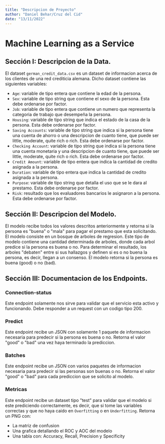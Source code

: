 ```yaml
---
title: "Descripcion de Proyecto"
author: "Daniel Behar/Cruz del Cid"
date: "13/11/2022"
---
```



# Machine Learning as a Service

## Sección I: Descripcion de la Data.

El dataset `german_credit_data.csv` es un dataset de informacion acerca de los clientes de una red crediticia alemana.
Dicho dataset contiene las siguientes variables:
  * `Age`: variable de tipo entera que contiene la edad de la persona.
  * `Sex`: variable de tipo string que contiene el sexo de la persona. Esta debe ordenarse por factor.
  * `Job`: variable de tipo entera que contiene un numero que representa la categoria de trabajo que desempeña la                persona.
  * `Housing`: variable de tipo string que indica el estado de la casa de la persona. Esta debe ordenarse por factor.
  * `Saving Accounts`: variable de tipo string que indica si la persona tiene una cuenta de ahorro o una descripcion
           de cuanto tiene, que puede ser little, moderate, quite rich o rich. Esta debe ordenarse por factor.
  * `Checking Account`: variable de tipo string que indica si la persona tiene una cuenta monetaria y una descripcion
           de cuanto tiene, que puede ser little, moderate, quite rich o rich. Esta debe ordenarse por factor.
  * `Credit Amount`: variable de tipo entera que indica la cantidad de credito asignada a la persona.
  * `Duration`: variable de tipo entera que indica la cantidad de credito asignada a la persona.
  * `Purpose`: variable de tipo string que detalla el uso que se le dara al prestamo. Esta debe ordenarse por factor.
  * `Risk`: resultado que los evaluadores bancarios le asignaron a la persona. Esta debe ordenarse por factor.

## Sección II: Descripcion del Modelo.

El modelo recibe todos los valores descritos anteriormente y retorna si la persona es "buena" o "mala" para pagar el prestamo que esta solicitando. El modelo consiste en un bosque de arboles de regresion. Este tipo de modelo contiene una cantidad determinada de arboles, donde cada arbol predice si la persona es buena o no. Para determinar el resultado, los arboles "debaten" entre si sus hallazgos y definen si es o no buena la persona, es decir, llegan a un consenso. El modelo retorna si la persona es buena (good) o no (bad).
    
## Sección III: Documentacion de los Endpoints.

### Connection-status

Este endpoint solamente nos sirve para validar que el servicio esta activo y funcionando. Debe responder a un request con un codigo tipo 200.

### Predict

Este endpoint recibe un JSON con solamente 1 paquete de informacion necesaria para predecir si la persona es buena o no. Retorna el valor "good" o "bad" una vez haya terminado la prediccion.

### Batches

Este endpoint recibe un JSON con varios paquetes de informacion necesaria para predecir si las personas son buenas o no. Retorna el valor "good" o "bad" para cada prediccion que se solicito al modelo.

### Metricas

Este endpoint recibe un dataset tipo "test" para validar que el modelo si este prediciendo correctamente, es decir, que si tome las variables correctas y que no haya caido en `Overfitting` o en `Underfitting`. Retorna un PNG con:
  * La matriz de confusion
  * Una grafica detallando el ROC y AOC del modelo
  * Una tabla con: Accuracy, Recall, Precision y Specificity